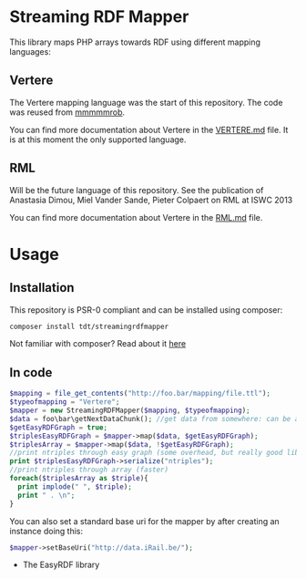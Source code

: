 # Streaming RDF Mapper

This library maps PHP arrays towards RDF using different mapping languages:

## Vertere

The Vertere mapping language was the start of this repository. The code was reused from [mmmmmrob](https://github.com/mmmmmrob/Vertere).

You can find more documentation about Vertere in the [VERTERE.md](VERTERE.md) file. It is at this moment the only supported language.

## RML

Will be the future language of this repository. See the publication of Anastasia Dimou, Miel Vander Sande, Pieter Colpaert on RML at ISWC 2013

You can find more documentation about Vertere in the [RML.md](RML.md) file.

# Usage

## Installation

This repository is PSR-0 compliant and can be installed using composer:

```bash
composer install tdt/streamingrdfmapper
```

Not familiar with composer? Read about it [here](http://getcomposer.org)

## In code

```php
$mapping = file_get_contents("http://foo.bar/mapping/file.ttl");
$typeofmapping = "Vertere";
$mapper = new StreamingRDFMapper($mapping, $typeofmapping);
$data = foo\bar\getNextDataChunk(); //get data from somewhere: can be a csv file you've extracted, some data you've scraped or XML or JSON file you've flattened and put into an array
$getEasyRDFGraph = true;
$triplesEasyRDFGraph = $mapper->map($data, $getEasyRDFGraph);
$triplesArray = $mapper->map($data, !$getEasyRDFGraph);
//print ntriples through easy graph (some overhead, but really good library*)
print $triplesEasyRDFGraph->serialize("ntriples");
//print ntriples through array (faster)
foreach($triplesArray as $triple){
  print implode(" ", $triple);
  print " . \n";
}

```

You can also set a standard base uri for the mapper by after creating an instance doing this:

```php
$mapper->setBaseUri("http://data.iRail.be/");
```
* The EasyRDF library 

